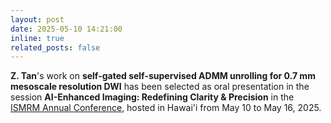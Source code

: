 ```yaml
---
layout: post
date: 2025-05-10 14:21:00
inline: true
related_posts: false
---
```


**Z. Tan**'s work on **self-gated self-supervised ADMM unrolling for 0.7 mm mesoscale resolution DWI** has been selected as oral presentation in the session **AI-Enhanced Imaging: Redefining Clarity & Precision** in the [ISMRM Annual Conference](https://www.ismrm.org/25m/), hosted in Hawai'i from May 10 to May 16, 2025.
